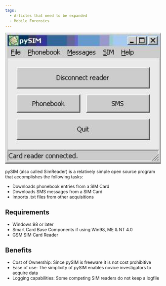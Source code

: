 ```yaml
---
tags:
  - Articles that need to be expanded
  - Mobile Forensics 
---
```


<img src="../assets/images/PySIM.JPG"
title="pysim.jpg" width="550"
alt="pysim.jpg" />

pySIM (also called SimReader) is a relatively simple open source program
that accomplishes the following tasks:
- Downloads phonebook entries from a SIM Card
- Downloads SMS messages from a SIM Card
- Imports .txt files from other acquisitions


## Requirements

- Windows 98 or later
- Smart Card Base Components if using Win98, ME & NT 4.0
- GSM SIM Card Reader

## Benefits

- Cost of Ownership: Since pySIM is freeware it is not cost
prohibitive
- Ease of use: The simplicity of pySIM enables novice investigators to
acquire data
- Logging capabilities: Some competing SIM readers do not keep a
logfile
